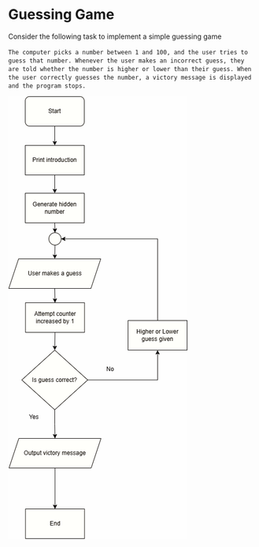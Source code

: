 # Guessing Game

Consider the following task to implement a simple guessing game

`The computer picks a number between 1 and 100, and the user tries to guess that number. Whenever the user makes an incorrect guess, they are told whether the number is higher or lower than their guess. When the user correctly guesses the number, a victory message is displayed and the program stops.`

![alt text](Guessing_Game.png)